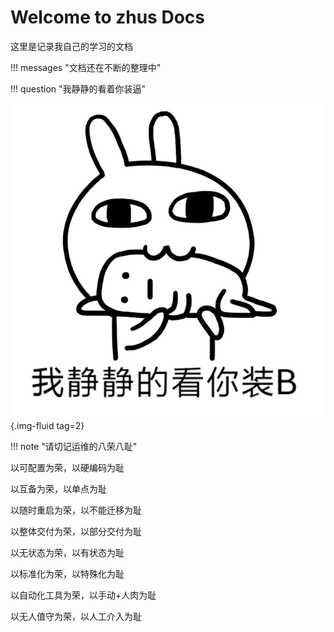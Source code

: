 # Welcome to zhus Docs

这里是记录我自己的学习的文档

!!! messages "文档还在不断的整理中"

!!! question "我静静的看着你装逼"

![我就静静的看着你装逼](./images/我就静静的看着你装逼.png){.img-fluid tag=2}

!!! note "请切记运维的八荣八耻"

以可配置为荣，以硬编码为耻

以互备为荣，以单点为耻

以随时重启为荣，以不能迁移为耻

以整体交付为荣，以部分交付为耻

以无状态为荣，以有状态为耻

以标准化为荣，以特殊化为耻

以自动化工具为荣，以手动+人肉为耻

以无人值守为荣，以人工介入为耻

